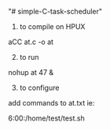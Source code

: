 "# simple-C-task-scheduler" 

1. to compile on HPUX

aCC at.c -o at

2. to run

nohup at 47 &

3. to configure

add commands to at.txt ie:

6:00:/home/test/test.sh